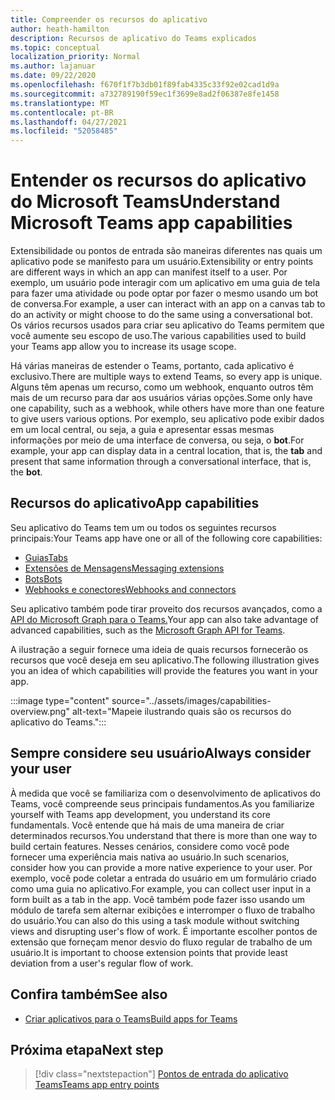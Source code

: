 ```yaml
---
title: Compreender os recursos do aplicativo
author: heath-hamilton
description: Recursos de aplicativo do Teams explicados
ms.topic: conceptual
localization_priority: Normal
ms.author: lajanuar
ms.date: 09/22/2020
ms.openlocfilehash: f670f1f7b3db01f89fab4335c33f92e02cad1d9a
ms.sourcegitcommit: a732789190f59ec1f3699e8ad2f06387e8fe1458
ms.translationtype: MT
ms.contentlocale: pt-BR
ms.lasthandoff: 04/27/2021
ms.locfileid: "52058485"
---
```

# <a name="understand-microsoft-teams-app-capabilities"></a><span data-ttu-id="d2123-103">Entender os recursos do aplicativo do Microsoft Teams</span><span class="sxs-lookup"><span data-stu-id="d2123-103">Understand Microsoft Teams app capabilities</span></span>

<span data-ttu-id="d2123-104">Extensibilidade ou pontos de entrada são maneiras diferentes nas quais um aplicativo pode se manifesto para um usuário.</span><span class="sxs-lookup"><span data-stu-id="d2123-104">Extensibility or entry points are different ways in which an app can manifest itself to a user.</span></span> <span data-ttu-id="d2123-105">Por exemplo, um usuário pode interagir com um aplicativo em uma guia de tela para fazer uma atividade ou pode optar por fazer o mesmo usando um bot de conversa.</span><span class="sxs-lookup"><span data-stu-id="d2123-105">For example, a user can interact with an app on a canvas tab to do an activity or might choose to do the same using a conversational bot.</span></span> <span data-ttu-id="d2123-106">Os vários recursos usados para criar seu aplicativo do Teams permitem que você aumente seu escopo de uso.</span><span class="sxs-lookup"><span data-stu-id="d2123-106">The various capabilities used to build your Teams app allow you to increase its usage scope.</span></span>

<span data-ttu-id="d2123-107">Há várias maneiras de estender o Teams, portanto, cada aplicativo é exclusivo.</span><span class="sxs-lookup"><span data-stu-id="d2123-107">There are multiple ways to extend Teams, so every app is unique.</span></span> <span data-ttu-id="d2123-108">Alguns têm apenas um recurso, como um webhook, enquanto outros têm mais de um recurso para dar aos usuários várias opções.</span><span class="sxs-lookup"><span data-stu-id="d2123-108">Some only have one capability, such as a webhook, while others have more than one feature to give users various options.</span></span> <span data-ttu-id="d2123-109">Por exemplo, seu aplicativo pode exibir dados em  um local central, ou seja, a guia e apresentar essas mesmas informações por meio de uma interface de conversa, ou seja, o **bot**.</span><span class="sxs-lookup"><span data-stu-id="d2123-109">For example, your app can display data in a central location, that is, the **tab** and present that same information through a conversational interface, that is, the **bot**.</span></span>

## <a name="app-capabilities"></a><span data-ttu-id="d2123-110">Recursos do aplicativo</span><span class="sxs-lookup"><span data-stu-id="d2123-110">App capabilities</span></span>

<span data-ttu-id="d2123-111">Seu aplicativo do Teams tem um ou todos os seguintes recursos principais:</span><span class="sxs-lookup"><span data-stu-id="d2123-111">Your Teams app have one or all of the following core capabilities:</span></span>

* [<span data-ttu-id="d2123-112">Guias</span><span class="sxs-lookup"><span data-stu-id="d2123-112">Tabs</span></span>](../tabs/what-are-tabs.md)
* [<span data-ttu-id="d2123-113">Extensões de Mensagens</span><span class="sxs-lookup"><span data-stu-id="d2123-113">Messaging extensions</span></span>](../messaging-extensions/what-are-messaging-extensions.md)
* [<span data-ttu-id="d2123-114">Bots</span><span class="sxs-lookup"><span data-stu-id="d2123-114">Bots</span></span>](../bots/what-are-bots.md)
* [<span data-ttu-id="d2123-115">Webhooks e conectores</span><span class="sxs-lookup"><span data-stu-id="d2123-115">Webhooks and connectors</span></span>](../webhooks-and-connectors/what-are-webhooks-and-connectors.md)

<span data-ttu-id="d2123-116">Seu aplicativo também pode tirar proveito dos recursos avançados, como a [API do Microsoft Graph para o Teams.](https://docs.microsoft.com/graph/teams-concept-overview)</span><span class="sxs-lookup"><span data-stu-id="d2123-116">Your app can also take advantage of advanced capabilities, such as the [Microsoft Graph API for Teams](https://docs.microsoft.com/graph/teams-concept-overview).</span></span>

<span data-ttu-id="d2123-117">A ilustração a seguir fornece uma ideia de quais recursos fornecerão os recursos que você deseja em seu aplicativo.</span><span class="sxs-lookup"><span data-stu-id="d2123-117">The following illustration gives you an idea of which capabilities will provide the features you want in your app.</span></span>

:::image type="content" source="../assets/images/capabilities-overview.png" alt-text="Mapeie ilustrando quais são os recursos do aplicativo do Teams.":::

## <a name="always-consider-your-user"></a><span data-ttu-id="d2123-119">Sempre considere seu usuário</span><span class="sxs-lookup"><span data-stu-id="d2123-119">Always consider your user</span></span>

<span data-ttu-id="d2123-120">À medida que você se familiariza com o desenvolvimento de aplicativos do Teams, você compreende seus principais fundamentos.</span><span class="sxs-lookup"><span data-stu-id="d2123-120">As you familiarize yourself with Teams app development, you understand its core fundamentals.</span></span> <span data-ttu-id="d2123-121">Você entende que há mais de uma maneira de criar determinados recursos.</span><span class="sxs-lookup"><span data-stu-id="d2123-121">You understand that there is more than one way to build certain features.</span></span> <span data-ttu-id="d2123-122">Nesses cenários, considere como você pode fornecer uma experiência mais nativa ao usuário.</span><span class="sxs-lookup"><span data-stu-id="d2123-122">In such scenarios, consider how you can provide a more native experience to your user.</span></span>
<span data-ttu-id="d2123-123">Por exemplo, você pode coletar a entrada do usuário em um formulário criado como uma guia no aplicativo.</span><span class="sxs-lookup"><span data-stu-id="d2123-123">For example, you can collect user input in a form built as a tab in the app.</span></span> <span data-ttu-id="d2123-124">Você também pode fazer isso usando um módulo de tarefa sem alternar exibições e interromper o fluxo de trabalho do usuário.</span><span class="sxs-lookup"><span data-stu-id="d2123-124">You can also do this using a task module without switching views and disrupting user's flow of work.</span></span> <span data-ttu-id="d2123-125">É importante escolher pontos de extensão que forneçam menor desvio do fluxo regular de trabalho de um usuário.</span><span class="sxs-lookup"><span data-stu-id="d2123-125">It is important to choose extension points that provide least deviation from a user's regular flow of work.</span></span>

## <a name="see-also"></a><span data-ttu-id="d2123-126">Confira também</span><span class="sxs-lookup"><span data-stu-id="d2123-126">See also</span></span>

- [<span data-ttu-id="d2123-127">Criar aplicativos para o Teams</span><span class="sxs-lookup"><span data-stu-id="d2123-127">Build apps for Teams</span></span>](../overview.md)

## <a name="next-step"></a><span data-ttu-id="d2123-128">Próxima etapa</span><span class="sxs-lookup"><span data-stu-id="d2123-128">Next step</span></span>

> [!div class="nextstepaction"]
> [<span data-ttu-id="d2123-129">Pontos de entrada do aplicativo Teams</span><span class="sxs-lookup"><span data-stu-id="d2123-129">Teams app entry points</span></span>](../concepts/extensibility-points.md)
